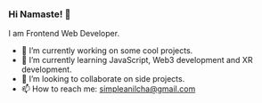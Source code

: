 ### Hi Namaste! 🙏

<!--
**simpleanilcha/simpleanilcha** is a ✨ _special_ ✨ repository because its `README.md` (this file) appears on your GitHub profile.
-->

I am Frontend Web Developer.

- 🔭 I’m currently working on some cool projects.
- 🌱 I’m currently learning JavaScript, Web3 development and XR development.
- 👯 I’m looking to collaborate on side projects.
- 📫 How to reach me: simpleanilcha@gmail.com


